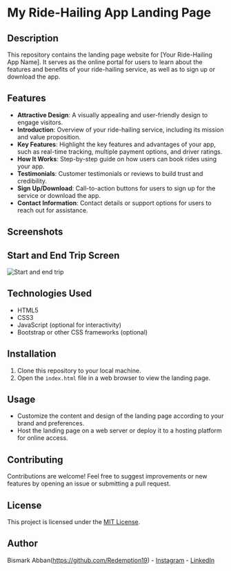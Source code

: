# My Ride-Hailing App Landing Page

## Description
This repository contains the landing page website for [Your Ride-Hailing App Name]. It serves as the online portal for users to learn about the features and benefits of your ride-hailing service, as well as to sign up or download the app.

## Features
- **Attractive Design**: A visually appealing and user-friendly design to engage visitors.
- **Introduction**: Overview of your ride-hailing service, including its mission and value proposition.
- **Key Features**: Highlight the key features and advantages of your app, such as real-time tracking, multiple payment options, and driver ratings.
- **How It Works**: Step-by-step guide on how users can book rides using your app.
- **Testimonials**: Customer testimonials or reviews to build trust and credibility.
- **Sign Up/Download**: Call-to-action buttons for users to sign up for the service or download the app.
- **Contact Information**: Contact details or support options for users to reach out for assistance.

## Screenshots

## Start and End Trip Screen
![Start and end trip](https://github.com/Redemption19/flashGo-Landing-Page/assets/56071671/62f19d0f-08ba-4cfa-8240-d5c60a53c60e)

## Technologies Used
- HTML5
- CSS3
- JavaScript (optional for interactivity)
- Bootstrap or other CSS frameworks (optional)

## Installation
1. Clone this repository to your local machine.
2. Open the `index.html` file in a web browser to view the landing page.

## Usage
- Customize the content and design of the landing page according to your brand and preferences.
- Host the landing page on a web server or deploy it to a hosting platform for online access.

## Contributing
Contributions are welcome! Feel free to suggest improvements or new features by opening an issue or submitting a pull request.

## License
This project is licensed under the [MIT License](LICENSE).

## Author
Bismark Abban(https://github.com/Redemption19) - [Instagram](https://www.instagram.com/bismark.abban/) - [LinkedIn](https://www.linkedin.com/in/bismark-abban-256055193/)
